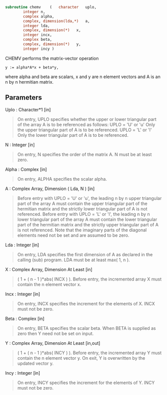 ```fortran
subroutine chemv	(	character	uplo,
		integer	n,
		complex	alpha,
		complex, dimension(lda,*)	a,
		integer	lda,
		complex, dimension(*)	x,
		integer	incx,
		complex	beta,
		complex, dimension(*)	y,
		integer	incy )
```

 CHEMV  performs the matrix-vector  operation

    y := alpha*A*x + beta*y,

 where alpha and beta are scalars, x and y are n element vectors and
 A is an n by n hermitian matrix.

## Parameters
Uplo : Character*1 [in]
> On entry, UPLO specifies whether the upper or lower
> triangular part of the array A is to be referenced as
> follows:
> UPLO = 'U' or 'u'   Only the upper triangular part of A
> is to be referenced.
> UPLO = 'L' or 'l'   Only the lower triangular part of A
> is to be referenced.

N : Integer [in]
> On entry, N specifies the order of the matrix A.
> N must be at least zero.

Alpha : Complex [in]
> On entry, ALPHA specifies the scalar alpha.

A : Complex Array, Dimension ( Lda, N ) [in]
> Before entry with  UPLO = 'U' or 'u', the leading n by n
> upper triangular part of the array A must contain the upper
> triangular part of the hermitian matrix and the strictly
> lower triangular part of A is not referenced.
> Before entry with UPLO = 'L' or 'l', the leading n by n
> lower triangular part of the array A must contain the lower
> triangular part of the hermitian matrix and the strictly
> upper triangular part of A is not referenced.
> Note that the imaginary parts of the diagonal elements need
> not be set and are assumed to be zero.

Lda : Integer [in]
> On entry, LDA specifies the first dimension of A as declared
> in the calling (sub) program. LDA must be at least
> max( 1, n ).

X : Complex Array, Dimension At Least [in]
> ( 1 + ( n - 1 )*abs( INCX ) ).
> Before entry, the incremented array X must contain the n
> element vector x.

Incx : Integer [in]
> On entry, INCX specifies the increment for the elements of
> X. INCX must not be zero.

Beta : Complex [in]
> On entry, BETA specifies the scalar beta. When BETA is
> supplied as zero then Y need not be set on input.

Y : Complex Array, Dimension At Least [in,out]
> ( 1 + ( n - 1 )*abs( INCY ) ).
> Before entry, the incremented array Y must contain the n
> element vector y. On exit, Y is overwritten by the updated
> vector y.

Incy : Integer [in]
> On entry, INCY specifies the increment for the elements of
> Y. INCY must not be zero.

